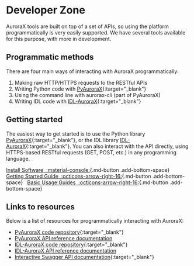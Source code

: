 # Developer Zone

AuroraX tools are built on top of a set of APIs, so using the platform programmatically is very easily supported. We have several tools available for this purpose, with more in development. 

## Programmatic methods

There are four main ways of interacting with AuroraX programmatically:

1. Making raw HTTP/HTTPS requests to the RESTful APIs
2. Writing Python code with [PyAuroraX](https://github.com/aurorax-space/pyaurorax){:target="_blank"}
3. Using the command line with aurorax-cli (part of PyAuroraX)
4. Writing IDL code with [IDL-AuroraX](https://github.com/aurorax-space/idl-aurorax){:target="_blank"}

## Getting started

The easiest way to get started is to use the Python library [PyAuroraX](https://github.com/aurorax-space/pyaurorax){:target="_blank"}, or the IDL library [IDL-AuroraX](https://github.com/aurorax-space/idl-aurorax){:target="_blank"}. You can also interact with the API directly, using HTTPS-based RESTful requests (GET, POST, etc.) in any programming language.

[Install Software&nbsp;&nbsp;:material-console:](/code/installation/){.md-button .add-bottom-space}&nbsp;&nbsp;
[Getting Started Guide&nbsp;&nbsp;:octicons-arrow-right-16:](/getting_started/7_interacting_programmatically/){.md-button .add-bottom-space}&nbsp;&nbsp;
[Basic Usage Guides&nbsp;&nbsp;:octicons-arrow-right-16:](/code/basic_usage/overview/){.md-button .add-bottom-space}

## Links to resources

Below is a list of resources for programmatically interacting with AuroraX:

- [PyAuroraX code repository](https://github.com/aurorax-space/pyaurorax){:target="_blank"}
- [PyAuroraX API reference documentation](/code/pyaurorax_api_reference/pyaurorax/)
- [IDL-AuroraX code repository](https://github.com/aurorax-space/idl-aurorax){:target="_blank"}
- [IDL-AuroraX API reference documentation](/code/idlaurorax_api_reference/overview/)
- [Interactive Swagger API documentation](https://api.aurorax.space){:target="_blank"}
